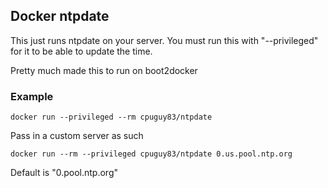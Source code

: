 ## Docker ntpdate

This just runs ntpdate on your server.
You must run this with "--privileged" for it to be able to update the time.

Pretty much made this to run on boot2docker


### Example
`docker run --privileged --rm cpuguy83/ntpdate`

Pass in a custom server as such

`docker run --rm --privileged cpuguy83/ntpdate 0.us.pool.ntp.org`

Default is "0.pool.ntp.org"


